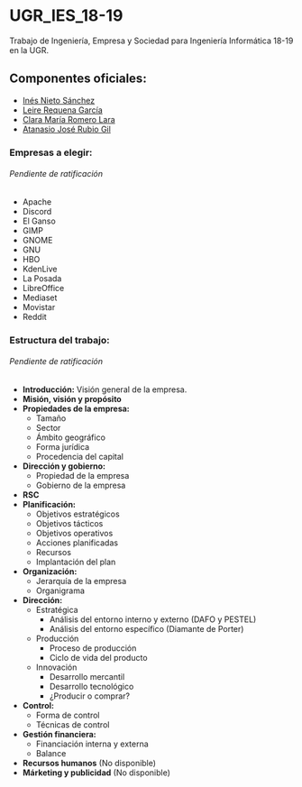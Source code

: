 # UGR_IES_18-19

Trabajo de Ingeniería, Empresa y Sociedad para Ingeniería Informática 18-19 en la UGR.

## Componentes oficiales:

- [Inés Nieto Sánchez](https://github.com/ins426)
- [Leire Requena García](https://github.com/leirereqgar)
- [Clara María Romero Lara](https://github.com/clarasdfgh)
- [Atanasio José Rubio Gil](https://github.com/Groctel)

### Empresas a elegir:

###### Pendiente de ratificación

- Apache
- Discord
- El Ganso
- GIMP
- GNOME
- GNU
- HBO
- KdenLive
- La Posada
- LibreOffice
- Mediaset
- Movistar
- Reddit

### Estructura del trabajo:

###### Pendiente de ratificación

- **Introducción:** Visión general de la empresa.
- **Misión, visión y propósito**
- **Propiedades de la empresa:**
  - Tamaño
  - Sector
  - Ámbito geográfico
  - Forma jurídica
  - Procedencia del capital
- **Dirección y gobierno:**
  - Propiedad de la empresa
  - Gobierno de la empresa
- **RSC**
- **Planificación:**
  - Objetivos estratégicos
  - Objetivos tácticos
  - Objetivos operativos
  - Acciones planificadas
  - Recursos
  - Implantación del plan
- **Organización:**
  - Jerarquía de la empresa
  - Organigrama
- **Dirección:**
  - Estratégica
    - Análisis del entorno interno y externo (DAFO y PESTEL)
    - Análisis del entorno específico (Diamante de Porter)
  - Producción
    - Proceso de producción
    - Ciclo de vida del producto
  - Innovación
    - Desarrollo mercantil
    - Desarrollo tecnológico
    - ¿Producir o comprar?
- **Control:**
  - Forma de control
  - Técnicas de control
- **Gestión financiera:**
  - Financiación interna y externa
  - Balance
- **Recursos humanos** (No disponible)
- **Márketing y publicidad** (No disponible)
